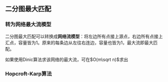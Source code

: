 ## 二分图最大匹配

### 转为网络最大流模型

二分图最大匹配可以转换成**网络流模型**：将左边所有点接上源点，右边所有点接上汇点，容量皆为1。原来的每条边从左往右连边，容量也皆为1，最大流即最大匹配。

如果使用Dinic算法求该网络的最大流，可在$O(m\sqrt n)$求出



### Hopcroft-Karp算法

